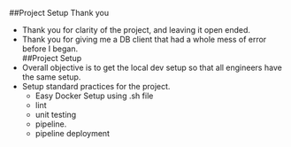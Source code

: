 ##Project Setup Thank you
- Thank you for clarity of the project, and leaving it open ended.  
- Thank you for giving me a DB client that had a whole mess of error before I began.  
##Project Setup
- Overall objective is to get the local dev setup so that all engineers have the same setup.
- Setup standard practices for the project. 
  - Easy Docker Setup using .sh file
  - lint
  - unit testing
  - pipeline.
  - pipeline deployment
  
